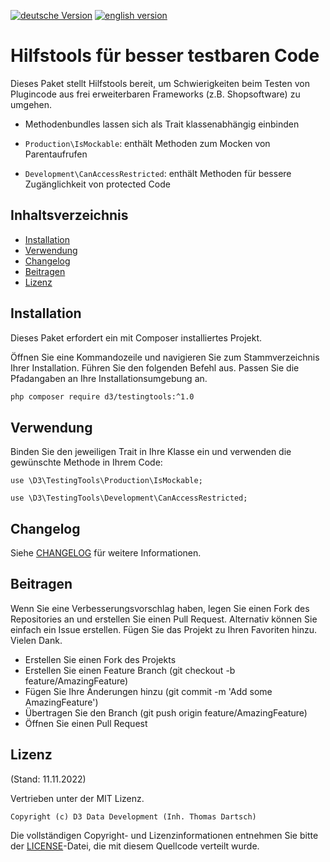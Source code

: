 [![deutsche Version](https://logos.oxidmodule.com/de2_xs.svg)](README.md)
[![english version](https://logos.oxidmodule.com/en2_xs.svg)](README.en.md)

# Hilfstools für besser testbaren Code

Dieses Paket stellt Hilfstools bereit, um Schwierigkeiten beim Testen von Plugincode aus frei erweiterbaren Frameworks (z.B. Shopsoftware) zu umgehen.

- Methodenbundles lassen sich als Trait klassenabhängig einbinden

- `Production\IsMockable`: enthält Methoden zum Mocken von Parentaufrufen
- `Development\CanAccessRestricted`: enthält Methoden für bessere Zugänglichkeit von protected Code

## Inhaltsverzeichnis

- [Installation](#installation)
- [Verwendung](#verwendung)
- [Changelog](#changelog)
- [Beitragen](#beitragen)
- [Lizenz](#lizenz)

## Installation

Dieses Paket erfordert ein mit Composer installiertes Projekt.

Öffnen Sie eine Kommandozeile und navigieren Sie zum Stammverzeichnis Ihrer Installation. Führen Sie den folgenden Befehl aus. Passen Sie die Pfadangaben an Ihre Installationsumgebung an.


```bash
php composer require d3/testingtools:^1.0
```

## Verwendung

Binden Sie den jeweiligen Trait in Ihre Klasse ein und verwenden die gewünschte Methode in Ihrem Code:

```
use \D3\TestingTools\Production\IsMockable;
```
```
use \D3\TestingTools\Development\CanAccessRestricted;
```

## Changelog

Siehe [CHANGELOG](CHANGELOG.md) für weitere Informationen.

## Beitragen

Wenn Sie eine Verbesserungsvorschlag haben, legen Sie einen Fork des Repositories an und erstellen Sie einen Pull Request. Alternativ können Sie einfach ein Issue erstellen. Fügen Sie das Projekt zu Ihren Favoriten hinzu. Vielen Dank.

- Erstellen Sie einen Fork des Projekts
- Erstellen Sie einen Feature Branch (git checkout -b feature/AmazingFeature)
- Fügen Sie Ihre Änderungen hinzu (git commit -m 'Add some AmazingFeature')
- Übertragen Sie den Branch (git push origin feature/AmazingFeature)
- Öffnen Sie einen Pull Request

## Lizenz
(Stand: 11.11.2022)

Vertrieben unter der MIT Lizenz.

```
Copyright (c) D3 Data Development (Inh. Thomas Dartsch)
```

Die vollständigen Copyright- und Lizenzinformationen entnehmen Sie bitte der [LICENSE](LICENSE.md)-Datei, die mit diesem Quellcode verteilt wurde.